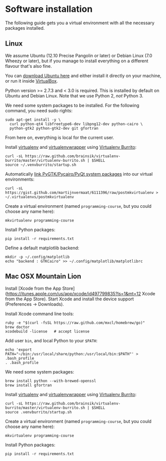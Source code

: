 Software installation
=====================

The following guide gets you a virtual environment with all the necessary
packages installed.


Linux
-----

We assume Ubuntu (12.10 Precise Pangolin or later) or Debian Linux (7.0 Wheezy
or later), but if you manage to install everything on a different flavour
that's also fine.

You can [download Ubuntu here](http://www.ubuntu.com/) and either install it
directly on your machine, or run it inside
[VirtualBox](https://www.virtualbox.org/).

Python version >= 2.7.3 and < 3.0 is required. This is installed by default on
Ubuntu and Debian Linux. Note that we use Python 2, *not* Python 3.

We need some system packages to be installed. For the following command, you
need sudo rights:

    sudo apt-get install -y \
      curl python-qt4 libfreetype6-dev libpng12-dev python-cairo \
      python-gtk2 python-gtk2-dev git gfortran

From here on, everything is local for the current user.

Install [virtualenv](http://www.virtualenv.org/) and
[virtualenvwrapper](http://virtualenvwrapper.readthedocs.org/) using
[Virtualenv Burrito](https://github.com/brainsik/virtualenv-burrito):

    curl -sL https://raw.github.com/brainsik/virtualenv-burrito/master/virtualenv-burrito.sh | $SHELL
    source ~/.venvburrito/startup.sh

Automatically
[link PyGTK/Pycairo/PyQt system packages](https://gist.github.com/martijnvermaat/6111396/)
into our virtual environments:

    curl -sL https://gist.github.com/martijnvermaat/6111396/raw/postmkvirtualenv > ~/.virtualenvs/postmkvirtualenv

Create a virtual environment (named `programming-course`, but you could choose
any name here):

    mkvirtualenv programming-course

Install Python packages:

    pip install -r requirements.txt

Define a default matplotlib backend:

    mkdir -p ~/.config/matplotlib
    echo "backend : GTKCairo" >> ~/.config/matplotlib/matplotlibrc


Mac OSX Mountain Lion
---------------------

Install
[Xcode from the App Store](https://itunes.apple.com/us/app/xcode/id497799835?ls=1&mt=12
Xcode from the App Store). Start Xcode and install the device support
(Preferences -> Downloads).

Install Xcode command line tools:

    ruby -e "$(curl -fsSL https://raw.github.com/mxcl/homebrew/go)"
    brew doctor
    xcodebuild -license   # accept license

Add user `bin`, and local Python to your `$PATH`:

    echo 'export PATH="~/bin:/usr/local/share/python:/usr/local/bin:$PATH"' > .bash_profile
    . .bash_profile

We need some system packages:

    brew install python --with-brewed-openssl
    brew install gfortran

Install [virtualenv](http://www.virtualenv.org/) and
[virtualenvwrapper](http://virtualenvwrapper.readthedocs.org/) using
[Virtualenv Burrito](https://github.com/brainsik/virtualenv-burrito):

    curl -sL https://raw.github.com/brainsik/virtualenv-burrito/master/virtualenv-burrito.sh | $SHELL
    source .venvburrito/startup.sh

Create a virtual environment (named `programming-course`, but you could choose
any name here):

    mkvirtualenv programming-course

Install Python packages:

    pip install -r requirements.txt
